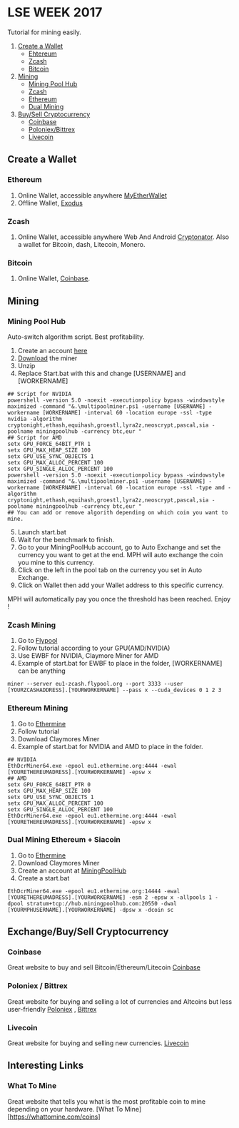 # LSE WEEK 2017

Tutorial for mining easily.
1. [Create a Wallet](#create-a-wallet)
   * [Ehtereum](#ethereum)
   * [Zcash](#zcash)
   * [Bitcoin](#bitcoin)
2. [Mining](#mining)
   * [Mining Pool Hub](#mining-pool-hub)
   * [Zcash](#zcash-mining)
   * [Ethereum](#ethereum-mining)
   * [Dual Mining](#dual-mining-ethereum--siacoin)
3. [Buy/Sell Cryptocurrency](#exchangebuysell-cryptocurrency)
   * [Coinbase](#coinbase)
   * [Poloniex/Bittrex](#poloniex--bittrex)
   * [Livecoin](#livecoin)
   
     

## Create a Wallet

### Ethereum

1. Online Wallet, accessible anywhere [MyEtherWallet](https://www.myetherwallet.com/)
2. Offline Wallet, [Exodus](https://www.exodus.io/)

### Zcash
1. Online Wallet, accessible anywhere Web And Android [Cryptonator](https://fr.cryptonator.com/). Also a wallet for Bitcoin, dash, Litecoin, Monero.

### Bitcoin
1. Online Wallet, [Coinbase](https://www.coinbase.com/).


## Mining

### Mining Pool Hub

Auto-switch algorithm script. Best profitability.

1. Create an account [here](https://miningpoolhub.com/index.php?page=register)
2. [Download](https://github.com/aaronsace/MultiPoolMiner/releases) the miner
3. Unzip
4. Replace Start.bat with this and change [USERNAME] and [WORKERNAME]
```shell
## Script for NVIDIA
powershell -version 5.0 -noexit -executionpolicy bypass -windowstyle maximized -command "&.\multipoolminer.ps1 -username [USERNAME] -workername [WORKERNAME] -interval 60 -location europe -ssl -type nvidia -algorithm cryptonight,ethash,equihash,groestl,lyra2z,neoscrypt,pascal,sia -poolname miningpoolhub -currency btc,eur "
## Script for AMD
setx GPU_FORCE_64BIT_PTR 1
setx GPU_MAX_HEAP_SIZE 100
setx GPU_USE_SYNC_OBJECTS 1
setx GPU_MAX_ALLOC_PERCENT 100
setx GPU_SINGLE_ALLOC_PERCENT 100
powershell -version 5.0 -noexit -executionpolicy bypass -windowstyle maximized -command "&.\multipoolminer.ps1 -username [USERNAME] -workername [WORKERNAME] -interval 60 -location europe -ssl -type amd -algorithm cryptonight,ethash,equihash,groestl,lyra2z,neoscrypt,pascal,sia -poolname miningpoolhub -currency btc,eur "
## You can add or remove algorith depending on which coin you want to mine.
```
5. Launch start.bat
6. Wait for the benchmark to finish.
7. Go to your MiningPoolHub account, go to Auto Exchange and set the currency you want to get at the end. MPH will auto exchange the coin you mine to this currency.
8. Click on the left in the pool tab on the currency you set in Auto Exchange.
9. Click on Wallet then add your Wallet address to this specific currency.

MPH will automatically pay you once the threshold has been reached.
Enjoy !

### Zcash Mining

1. Go to [Flypool](https://zcash.flypool.org/)
2. Follow tutorial according to your GPU(AMD/NVIDIA)
3. Use EWBF for NVIDIA, Claymore Miner for AMD
4. Example of start.bat for EWBF to place in the folder, [WORKERNAME] can be anything
```shell
miner --server eu1-zcash.flypool.org --port 3333 --user [YOURZCASHADDRESS].[YOURWORKERNAME] --pass x --cuda_devices 0 1 2 3
```

### Ethereum Mining

1. Go to [Ethermine](https://ethermine.org/)
2. Follow tutorial
3. Download Claymores Miner
4. Example of start.bat for NVIDIA and AMD to place in the folder.
```shell
## NVIDIA
EthDcrMiner64.exe -epool eu1.ethermine.org:4444 -ewal [YOURETHEREUMADRESS].[YOURWORKERNAME] -epsw x
## AMD
setx GPU_FORCE_64BIT_PTR 0
setx GPU_MAX_HEAP_SIZE 100
setx GPU_USE_SYNC_OBJECTS 1
setx GPU_MAX_ALLOC_PERCENT 100
setx GPU_SINGLE_ALLOC_PERCENT 100
EthDcrMiner64.exe -epool eu1.ethermine.org:4444 -ewal [YOURETHEREUMADRESS].[YOURWORKERNAME] -epsw x
```

### Dual Mining Ethereum + Siacoin
1. Go to [Ethermine](https://ethermine.org/)
2. Download Claymores Miner
3. Create an account at [MiningPoolHub](https://miningpoolhub.com/index.php?page=register)
4. Create a start.bat
```shell
EthDcrMiner64.exe -epool eu1.ethermine.org:14444 -ewal [YOURETHEREUMADRESS].[YOURWORKERNAME] -esm 2 -epsw x -allpools 1 -dpool stratum+tcp://hub.miningpoolhub.com:20550 -dwal [YOURMPHUSERNAME].[YOURWORKERNAME] -dpsw x -dcoin sc
```

## Exchange/Buy/Sell Cryptocurrency

### Coinbase

Great website to buy and sell Bitcoin/Ethereum/Litecoin
[Coinbase](https://www.coinbase.com/)

### Poloniex / Bittrex

Great website for buying and selling a lot of currencies and Altcoins but less user-friendly
[Poloniex](https://poloniex.com/) , [Bittrex](https://bittrex.com/)

### Livecoin

Great website for buying and selling new currencies.
[Livecoin](https://www.livecoin.net)

## Interesting Links

### What To Mine

Great website that tells you what is the most profitable coin to mine depending on your hardware.
[What To Mine][https://whattomine.com/coins]




